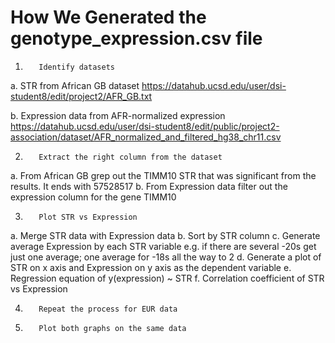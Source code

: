 # How We Generated the genotype_expression.csv file

1.        Identify datasets
a.        STR from African GB dataset
https://datahub.ucsd.edu/user/dsi-student8/edit/project2/AFR_GB.txt

b.        Expression data from AFR-normalized expression
https://datahub.ucsd.edu/user/dsi-student8/edit/public/project2-association/dataset/AFR_normalized_and_filtered_hg38_chr11.csv

2.        Extract the right column from the dataset
a.        From African GB grep out the TIMM10 STR that was significant from the results. It ends with 57528517
b.        From Expression data filter out the expression column for the gene TIMM10

3.        Plot STR vs Expression
a.        Merge STR data with Expression data
b.        Sort by STR column
c.        Generate average Expression by each STR  variable e.g. if there are several -20s get just one average; one average for -18s all the way to 2
d.        Generate a plot of STR on x axis and Expression on y axis as the dependent variable
e.        Regression equation of y(expression) ~ STR
f.        Correlation coefficient of STR vs Expression

4.        Repeat the process for EUR data

5.        Plot both graphs on the same data
